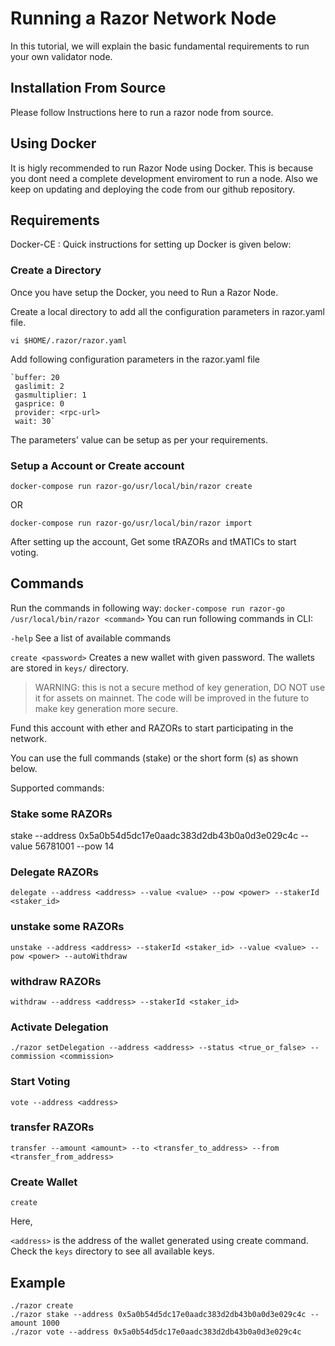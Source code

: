 # Running a Razor Network Node
In this tutorial, we will explain the basic fundamental requirements to run your own validator node. 

## Installation From Source

Please follow Instructions here to run a razor node from source.

## Using Docker

It is higly recommended to run Razor Node using Docker. This is because you dont need a complete development enviroment to run a node. Also we keep on updating and deploying the code from our github repository. 

## Requirements

Docker-CE : Quick instructions for setting up Docker is given below:

### Create a Directory

Once you have setup the Docker, you need to Run a Razor Node.

Create a local directory to add all the configuration parameters in razor.yaml file.

`vi $HOME/.razor/razor.yaml`

Add following configuration parameters in the razor.yaml file

    `buffer: 20
     gaslimit: 2
     gasmultiplier: 1
     gasprice: 0
     provider: <rpc-url>
     wait: 30`

The parameters' value can be setup as per your requirements.

### Setup a Account or Create account

`docker-compose run razor-go/usr/local/bin/razor create`

OR

`docker-compose run razor-go/usr/local/bin/razor import`

After setting up the account, Get some tRAZORs and tMATICs to 
start voting. 


## Commands
Run the commands in following way:
    `docker-compose run razor-go /usr/local/bin/razor <command>`
You can run following commands in CLI:

`-help` See a list of available commands

`create <password>`  Creates a new wallet with given password. The wallets are stored in `keys/` directory.

>WARNING: this is not a secure method of key generation, DO NOT use it for assets on mainnet.
The code will be improved in the future to make key generation more secure.

Fund this account with ether and RAZORs to start participating in the network.

You can use the full commands (stake) or the short form (s) as shown below.

Supported commands:

### Stake some RAZORs

 stake --address 0x5a0b54d5dc17e0aadc383d2db43b0a0d3e029c4c --value 56781001 --pow 14
    
### Delegate RAZORs

    delegate --address <address> --value <value> --pow <power> --stakerId <staker_id>

### unstake some RAZORs

    unstake --address <address> --stakerId <staker_id> --value <value> --pow <power> --autoWithdraw

### withdraw RAZORs

    withdraw --address <address> --stakerId <staker_id>
    
### Activate Delegation

    ./razor setDelegation --address <address> --status <true_or_false> --commission <commission>

### Start Voting

    vote --address <address>

### transfer RAZORs

    transfer --amount <amount> --to <transfer_to_address> --from <transfer_from_address>

### Create Wallet

    create

Here,

`<address>` is the address of the wallet generated using create command. Check the `keys` directory to see all available keys.


## Example

    ./razor create
    ./razor stake --address 0x5a0b54d5dc17e0aadc383d2db43b0a0d3e029c4c --amount 1000
    ./razor vote --address 0x5a0b54d5dc17e0aadc383d2db43b0a0d3e029c4c
